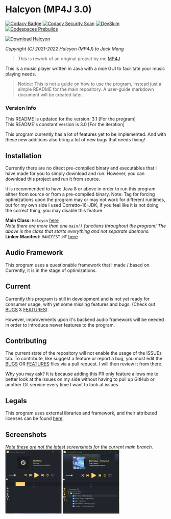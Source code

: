 # Halcyon (MP4J 3.0)

[![Codacy Badge](https://app.codacy.com/project/badge/Grade/09115c9807c64bfbb92e6bc4bc71c48b)](https://www.codacy.com/gh/exoad/halcyon/dashboard?utm_source=github.com&amp;utm_medium=referral&amp;utm_content=exoad/halcyon&amp;utm_campaign=Badge_Grade) [![Codacy Security Scan](https://github.com/exoad/halcyon/actions/workflows/codacy.yml/badge.svg)](https://github.com/exoad/halcyon/actions/workflows/codacy.yml) [![DevSkim](https://github.com/exoad/halcyon/actions/workflows/devskim.yml/badge.svg)](https://github.com/exoad/halcyon/actions/workflows/devskim.yml) [![Codespaces Prebuilds](https://github.com/exoad/halcyon/actions/workflows/codespaces/create_codespaces_prebuilds/badge.svg)](https://github.com/exoad/halcyon/actions/workflows/codespaces/create_codespaces_prebuilds)

[![Download Halcyon](https://a.fsdn.com/con/app/sf-download-button)](https://sourceforge.net/projects/halcyon4j/files/latest/download)

*Copyright (C) 2021-2022 Halcyon (MP4J) to Jack Meng*

> This is rework of an original project by me [MP4J](https://github.com/Exoad4JVM/mp4j)

This is a music player written in Java with a nice GUI to facilitate your music
playing needs.

> Notice: This is not a guide on how to use the program, instead just a simple README for the main repository. A user-guide markdown document will be created later.

### Version Info
This README is updated for the version: 3.1 [For the program]<br>
This README's constant version is 3.0 [For the iteration]

This program currently has a lot of features yet to be implemented. And with these new additions also bring a lot of new bugs that needs
fixing!

## Installation

Currently there are no direct pre-compiled binary and executables that I have made
for you to simply download and run. However, you can download this project and run it from source.

It is recommended to have Java 8 or above in order to run this program either from source or
from a pre-compiled binary. Note: Tag for forcing optimizations upon the program may or may not work for
different runtimes, but for my own side I used Corretto-16-JDK, if you feel like it is not doing the correct thing, you may disable this feature.

**Main Class:** `Halcyon` [here](Source/com/jackmeng/halcyon/Halcyon.java)<br>
*Note there are more than one `main()` functions throughout the program! The above is the class that starts everything and not separate daemons.*<br>
**Linker Manifest:** `MANIFEST.MF` [here](Source/META-INF/MANIFEST.MF)

## Audio Framework

This program uses a questionable framework that I made / based on. Currently, it is in the stage of optimizations. 

## Current

Currently this program is still in development and is not yet ready for consumer usage,
with yet some missing features and bugs. (Check out [BUGS](docs/BUGS.txt) & [FEATURES](docs/FEATURES.txt)).

However, improvements upon it's backend audio framework will be needed in order to introduce newer features to the program.

## Contributing

The current state of the repository will not enable the usage of the ISSUEs tab. To contribute, like suggest a feature or report a bug, you must edit the [BUGS](docs/BUGS.txt) OR [FEATURES](docs/FEATURES.txt) files via a pull request. I will then review it from there.

Why you may ask? It is because adding this PR only feature allows me to better look at the issues on my side without having to pull up GitHub or another
Git service every time I want to look at issues.

## Legals

This program uses external libraries and framework, and their attributed licenses
can be found [here](LICENSE.txt).

## Screenshots
*Note these are not the latest screenshots for the current main branch.*<br>
<img src="docs/unknown.png" alt="sc1" width="35%" height="35%" />
<img src="docs/unknown2.png" alt="sc2" width="35%" height="35%" />
